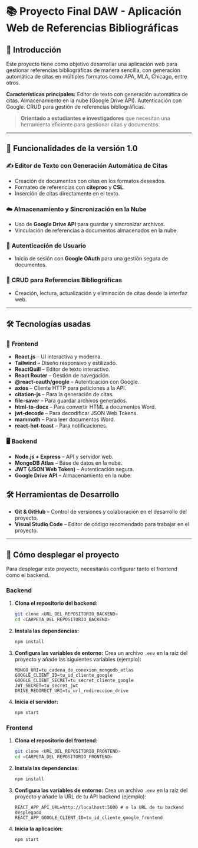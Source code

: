 # 📚 **Proyecto Final DAW - Aplicación Web de Referencias Bibliográficas**

## 📝 **Introducción**

Este proyecto tiene como objetivo desarrollar una aplicación web para gestionar referencias bibliográficas de manera sencilla, con generación automática de citas en múltiples formatos como APA, MLA, Chicago, entre otros.

**Características principales:**
Editor de texto con generación automática de citas.
Almacenamiento en la nube (Google Drive API).
Autenticación con Google.
CRUD para gestión de referencias bibliográficas.

> **Orientado a estudiantes e investigadores** que necesitan una herramienta eficiente para gestionar citas y documentos.

---

## 🔧 **Funcionalidades de la versión 1.0**

### ✍️ **Editor de Texto con Generación Automática de Citas**

- Creación de documentos con citas en los formatos deseados.
- Formateo de referencias con **citeproc** y **CSL**.
- Inserción de citas directamente en el texto.

### ☁️ **Almacenamiento y Sincronización en la Nube**

- Uso de **Google Drive API** para guardar y sincronizar archivos.
- Vinculación de referencias a documentos almacenados en la nube.

### 🔐 **Autenticación de Usuario**

- Inicio de sesión con **Google OAuth** para una gestión segura de documentos.

### 📂 **CRUD para Referencias Bibliográficas**

- Creación, lectura, actualización y eliminación de citas desde la interfaz web.

---

## 🛠️ **Tecnologías usadas**

### 🎨 **Frontend**

- ️**React.js** – UI interactiva y moderna.
- **Tailwind** – Diseño responsivo y estilizado.
- **ReactQuill** – Editor de texto interactivo.
- **React Router** – Gestión de navegación.
- **@react-oauth/google** – Autenticación con Google.
- **axios** – Cliente HTTP para peticiones a la API.
- **citation-js** – Para la generación de citas.
- **file-saver** – Para guardar archivos generados.
- **html-to-docx** – Para convertir HTML a documentos Word.
- **jwt-decode** – Para decodificar JSON Web Tokens.
- **mammoth** – Para leer documentos Word.
- **react-hot-toast** – Para notificaciones.

### 🖥️ **Backend**

- **Node.js + Express** – API y servidor web.
- **MongoDB Atlas** – Base de datos en la nube.
- **JWT (JSON Web Token)** – Autenticación segura.
- **Google Drive API** – Almacenamiento en la nube.

## 🛠️ **Herramientas de Desarrollo**

- **Git & GitHub** – Control de versiones y colaboración en el desarrollo del proyecto.
- **Visual Studio Code** – Editor de código recomendado para trabajar en el proyecto.

---

## 🚀 **Cómo desplegar el proyecto**

Para desplegar este proyecto, necesitarás configurar tanto el frontend como el backend.

### **Backend**

1.  **Clona el repositorio del backend:**
    ```bash
    git clone <URL_DEL_REPOSITORIO_BACKEND>
    cd <CARPETA_DEL_REPOSITORIO_BACKEND>
    ```

2.  **Instala las dependencias:**
    ```bash
    npm install
    ```

3.  **Configura las variables de entorno:**
    Crea un archivo `.env` en la raíz del proyecto y añade las siguientes variables (ejemplo):

    ```
    MONGO_URI=tu_cadena_de_conexion_mongodb_atlas
    GOOGLE_CLIENT_ID=tu_id_cliente_google
    GOOGLE_CLIENT_SECRET=tu_secret_cliente_google
    JWT_SECRET=tu_secret_jwt
    DRIVE_REDIRECT_URI=tu_url_redireccion_drive
    ```

4.  **Inicia el servidor:**
    ```bash
    npm start
    ```

### **Frontend**

1.  **Clona el repositorio del frontend:**
    ```bash
    git clone <URL_DEL_REPOSITORIO_FRONTEND>
    cd <CARPETA_DEL_REPOSITORIO_FRONTEND>
    ```

2.  **Instala las dependencias:**
    ```bash
    npm install
    ```

3.  **Configura las variables de entorno:**
    Crea un archivo `.env` en la raíz del proyecto y añade la URL de tu API backend (ejemplo):

    ```
    REACT_APP_API_URL=http://localhost:5000 # o la URL de tu backend desplegado
    REACT_APP_GOOGLE_CLIENT_ID=tu_id_cliente_google_frontend
    ```

4.  **Inicia la aplicación:**
    ```bash
    npm start
    ```
